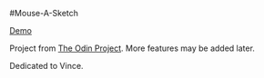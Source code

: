 #Mouse-A-Sketch

[Demo](http://98.168.144.191:8080/sketcher/index.html)

Project from [The Odin Project](http://www.theodinproject.com). More features may be added later.

Dedicated to Vince.
